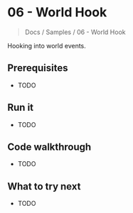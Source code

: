 # 06 - World Hook

> Docs / Samples / 06 - World Hook

Hooking into world events.

## Prerequisites

- TODO

## Run it

- TODO

## Code walkthrough

- TODO

## What to try next

- TODO

